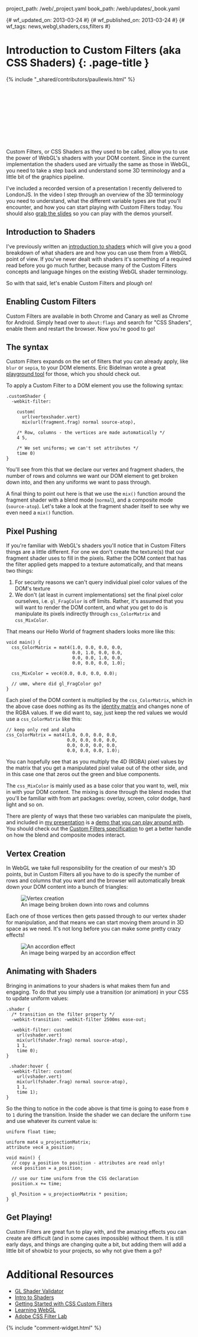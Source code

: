 project_path: /web/_project.yaml
book_path: /web/updates/_book.yaml

{# wf_updated_on: 2013-03-24 #}
{# wf_published_on: 2013-03-24 #}
{# wf_tags: news,webgl,shaders,css,filters #}

# Introduction to Custom Filters (aka CSS Shaders) {: .page-title }

{% include "_shared/contributors/paullewis.html" %}

<div class="video-wrapper">
  <iframe class="devsite-embedded-youtube-video" data-video-id="WmwZqVFLRoA"
          data-autohide="1" data-showinfo="0" frameborder="0" allowfullscreen>
  </iframe>
</div>

Custom Filters, or CSS Shaders as they used to be called, allow you to use the power of WebGL's shaders with your DOM content. Since in the current implementation the shaders used are virtually the same as those in WebGL, you need to take a step back and understand some 3D terminology and a little bit of the graphics pipeline.

I've included a recorded version of a presentation I recently delivered to LondonJS. In the video I step through an overview of the 3D terminology you need to understand, what the different variable types are that you'll encounter, and how you can start playing with Custom Filters today. You should also <a href="http://goo.gl/e3KMp">grab the slides</a> so you can play with the demos yourself.

## Introduction to Shaders

<p>I've previously written an <a href="http://www.html5rocks.com/en/tutorials/webgl/shaders/">introduction to shaders</a> which will give you a good breakdown of what shaders are and how you can use them from a WebGL point of view. If you've never dealt with shaders it's something of a required read before you go much further, because many of the Custom Filters concepts and language hinges on the existing WebGL shader terminology.</p>

<p>So with that said, let's enable Custom Filters and plough on!</p>

## Enabling Custom Filters

<p>Custom Filters are available in both Chrome and Canary as well as Chrome for Android. Simply head over to <code>about:flags</code> and search for "CSS Shaders", enable them and restart the browser. Now you're good to go!</p>

## The syntax

<p>Custom Filters expands on the set of filters that you can already apply, like <code>blur</code> or <code>sepia</code>, to your DOM elements. Eric Bidelman wrote a great <a href="http://html5-demos.appspot.com/static/css/filters/index.html">playground tool</a> for those, which you should check out.</p>

<p>To apply a Custom Filter to a DOM element you use the following syntax:</p>


    .customShader {
      -webkit-filter:
    
        custom(
          url(vertexshader.vert)
          mix(url(fragment.frag) normal source-atop),
    
        /* Row, columns - the vertices are made automatically */
        4 5,
    
        /* We set uniforms; we can't set attributes */
        time 0)
    }
    

<p>You'll see from this that we declare our vertex and fragment shaders, the number of rows and columns we want our DOM element to get broken down into, and then any uniforms we want to pass through.</p>

<p>A final thing to point out here is that we use the <code>mix()</code> function around the fragment shader with a blend mode (<code>normal</code>), and a composite mode (<code>source-atop</code>). Let's take a look at the fragment shader itself to see why we even need a <code>mix()</code> function.</p>

## Pixel Pushing

<p>If you're familiar with WebGL's shaders you'll notice that in Custom Filters things are a little different. For one we don't create the texture(s) that our fragment shader uses to fill in the pixels. Rather the DOM content that has the filter applied gets mapped to a texture automatically, and that means two things:</p>

1. For security reasons we can't query individual pixel color values of the DOM's texture
1. We don't (at least in current implementations) set the final pixel color ourselves, i.e. <code>gl_FragColor</code> is off limits. Rather, it's assumed that you will want to render the DOM content, and what you get to do is manipulate its pixels indirectly through <code>css_ColorMatrix</code> and <code>css_MixColor</code>.

<p>That means our Hello World of fragment shaders looks more like this:</p>


    void main() {
      css_ColorMatrix = mat4(1.0, 0.0, 0.0, 0.0,
                             0.0, 1.0, 0.0, 0.0,
                             0.0, 0.0, 1.0, 0.0,
                             0.0, 0.0, 0.0, 1.0);
    
      css_MixColor = vec4(0.0, 0.0, 0.0, 0.0);
    
      // umm, where did gl_FragColor go?
    }
    

<p>Each pixel of the DOM content is multiplied by the <code>css_ColorMatrix</code>, which in the above case does nothing as its the <a href="http://en.wikipedia.org/wiki/Identity_matrix">identity matrix</a> and changes none of the RGBA values. If we did want to, say, just keep the red values we would use a <code>css_ColorMatrix</code> like this:</p>


    // keep only red and alpha
    css_ColorMatrix = mat4(1.0, 0.0, 0.0, 0.0,
                           0.0, 0.0, 0.0, 0.0,
                           0.0, 0.0, 0.0, 0.0,
                           0.0, 0.0, 0.0, 1.0);
    

<p>You can hopefully see that as you multiply the 4D (RGBA) pixel values by the matrix that you get a manipulated pixel value out of the other side, and in this case one that zeros out the green and blue components.</p>

<p>The <code>css_MixColor</code> is mainly used as a base color that you want to, well, mix in with your DOM content. The mixing is done through the blend modes that you'll be familiar with from art packages: overlay, screen, color dodge, hard light and so on.</p>

<p>There are plenty of ways that these two variables can manipulate the pixels, and included in <a href="http://goo.gl/e3KMp">my presentation</a> is a <a href="http://aerotwist.com/presentations/custom-filters/demos/demo2.html">demo that you can play around with</a>. You should check out the <a href="https://dvcs.w3.org/hg/FXTF/raw-file/tip/filters/index.html#shader-processing-model">Custom Filters specification</a> to get a better handle on how the blend and composite modes interact.</p>

## Vertex Creation

<p>In WebGL we take full responsibility for the creation of our mesh's 3D points, but in Custom Filters all you have to do is specify the number of rows and columns that you want and the browser will automatically break down your DOM content into a bunch of triangles:</p>

<p><figure><img src="/web/updates/images/2013/03/custom-filters/rowscols.png" alt="Vertex creation" />
<figcaption>An image being broken down into rows and columns</figcaption>
</figure>
</p>

<p>Each one of those vertices then gets passed through to our vertex shader for manipulation, and that means we can start moving them around in 3D space as we need. It's not long before you can make some pretty crazy effects!</p>

<p><figure><img src="/web/updates/images/2013/03/custom-filters/weird.jpg" alt="An accordion effect" />
<figcaption>An image being warped by an accordion effect</figcaption>
</figure></p>

## Animating with Shaders

<p>Bringing in animations to your shaders is what makes them fun and engaging. To do that you simply use a transition (or animation) in your CSS to update uniform values:</p>


    .shader {
      /* transition on the filter property */
      -webkit-transition: -webkit-filter 2500ms ease-out;
    
      -webkit-filter: custom(
        url(vshader.vert)
        mix(url(fshader.frag) normal source-atop),
        1 1,
        time 0);
    }
    
     .shader:hover {
      -webkit-filter: custom(
        url(vshader.vert)
        mix(url(fshader.frag) normal source-atop),
        1 1,
        time 1);
    }
    

<p>So the thing to notice in the code above is that time is going to ease from <code>0</code> to <code>1</code> during the transition. Inside the shader we can declare the uniform <code>time</code> and use whatever its current value is:</p>


    uniform float time;
    
    uniform mat4 u_projectionMatrix;
    attribute vec4 a_position;
    
    void main() {
      // copy a_position to position - attributes are read only!
      vec4 position = a_position;
    
      // use our time uniform from the CSS declaration
      position.x += time;
    
      gl_Position = u_projectionMatrix * position;
    }
    

## Get Playing!

<p>Custom Filters are great fun to play with, and the amazing effects you can create are difficult (and in some cases impossible) without them. It is still early days, and things are changing quite a bit, but adding them will add a little bit of showbiz to your projects, so why not give them a go?</p>

<h1>Additional Resources</h1>

<ul>
<li><a href="https://github.com/WebGLTools/GL-Shader-Validator">GL Shader Validator</a></li>
<li><a href="http://www.html5rocks.com/en/tutorials/webgl/shaders/">Intro to Shaders</a></li>
<li><a href="http://alteredqualia.com/css-shaders/article/">Getting Started with CSS Custom Filters</a></li>
<li><a href="http://learningwebgl.com/blog/?page_id=1217">Learning WebGL</a></li>
<li><a href="http://html.adobe.com/webstandards/csscustomfilters/cssfilterlab/">Adobe CSS Filter Lab</a></li>
</ul>


{% include "comment-widget.html" %}
